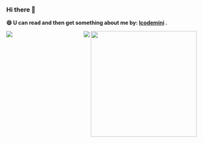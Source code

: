 ### Hi there 👋

<!--
**haoyinag/haoyinag** is a ✨ _special_ ✨ repository because its `README.md` (this file) appears on your GitHub profile.
 
 
- 💬 Ask me about everything 
- 📫 How to reach me: icodemini.com
- 😄 I’m currently coding in Javascript 
- ⚡ Fun fact: ...
-->
**😄 U can read and then get something about me by: [Icodemini](http://icodemini.com/) .**
 
 <div>
<img align="right" height="280" src="https://camo.githubusercontent.com/d5d230c9430fb5a59816746dca3536072a4699cfe16941b44a0eff9cc273c6be/68747470733a2f2f706963322e7a68696d672e636f6d2f76322d32383032303030336434613439336337386438323032626136633335663137395f622e77656270">
</div>

 <div>
<img align="left" src="https://github-readme-stats.vercel.app/api?username=haoyinag&show_icons=true&hide_border=true">
<img align="right" src="https://github-readme-stats.vercel.app/api/top-langs/?username=haoyinag&hide_border=true">
</div>

